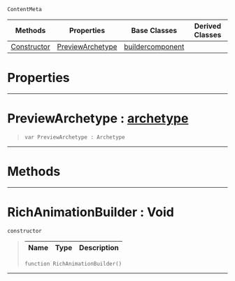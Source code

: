  `ContentMeta`

|Methods|Properties|Base Classes|Derived Classes|
|---|---|---|---|
|[ Constructor](https://plasmaengine.github.io/PlasmaDocs/Plasma1/C++/code_reference/class_reference/richanimationbuilder.markdown#richanimationbuilder-voi)|[ PreviewArchetype](https://plasmaengine.github.io/PlasmaDocs/Plasma1/C++/code_reference/class_reference/richanimationbuilder.markdown#previewarchetype-plasma-en)|[buildercomponent](https://plasmaengine.github.io/PlasmaDocs/Plasma1/C++/code_reference/class_reference/buildercomponent.markdown)| |


 #  Properties


---  
 #  PreviewArchetype : [archetype](https://plasmaengine.github.io/PlasmaDocs/Plasma1/C++/code_reference/class_reference/archetype.markdown)

> 
> ``` lang=cpp, name=Lightning
> var PreviewArchetype : Archetype


---  
 #  Methods


---  
 #  RichAnimationBuilder : Void

 `constructor`

> 
> |Name|Type|Description|
> |---|---|---|
> ``` lang=cpp, name=Lightning
> function RichAnimationBuilder()
> ``` 


---  
 

 